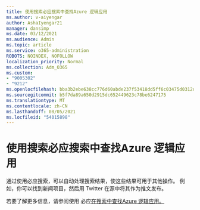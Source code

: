 ```yaml
---
title: 使用搜索必应搜索中查找Azure 逻辑应用
ms.author: v-aiyengar
author: AshaIyengar21
manager: dansimp
ms.date: 03/12/2021
ms.audience: Admin
ms.topic: article
ms.service: o365-administration
ROBOTS: NOINDEX, NOFOLLOW
localization_priority: Normal
ms.collection: Adm_O365
ms.custom:
- "9005302"
- "9212"
ms.openlocfilehash: bba3b2ebe638cc776d60abde237f53418dd5ff6c03475d0312df8f647bf8c636
ms.sourcegitcommit: b5f7da89a650d2915dc652449623c78be6247175
ms.translationtype: MT
ms.contentlocale: zh-CN
ms.lasthandoff: 08/05/2021
ms.locfileid: "54015898"
---
```

# <a name="find-results-in-bing-search-by-using-azure-logic-apps"></a>使用搜索必应搜索中查找Azure 逻辑应用

通过使用必应搜索，可以自动处理搜索结果，使这些结果可用于其他操作。 例如，你可以找到新闻项目，然后用 Twitter 在源中将其作为推文发布。

若要了解更多信息，请参阅使用 必应[在搜索中查找Azure 逻辑应用。](https://go.microsoft.com/fwlink/?linkid=2151928)